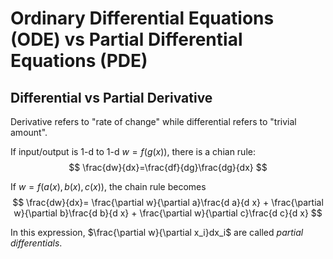 # Ordinary Differential Equations (ODE) vs Partial Differential Equations (PDE)

## Differential vs Partial Derivative

Derivative refers to "rate of change" while differential refers to "trivial amount".

If input/output is $1$-d to $1$-d $w=f\big(g(x)\big)$, there is a chian rule:
$$
\frac{dw}{dx}=\frac{df}{dg}\frac{dg}{dx}
$$

If $w=f\big(a(x),b(x),c(x)\big)$, the chain rule becomes
$$
\frac{dw}{dx}=
\frac{\partial w}{\partial a}\frac{d a}{d x} +
\frac{\partial w}{\partial b}\frac{d b}{d x} +
\frac{\partial w}{\partial c}\frac{d c}{d x}
$$

In this expression, $\frac{\partial w}{\partial x_i}dx_i$ are called *partial differentials*.